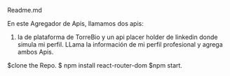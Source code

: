 Readme.md

En este Agregador de Apis, llamamos dos apis:
1. la de plataforma de TorreBio y un api placer holder de linkedin 
donde simula mi perfil. 
LLama la información de mi perfil profesional y agrega 
ambos Apis. 

$clone the Repo.
$ npm install react-router-dom
\$npm start.
